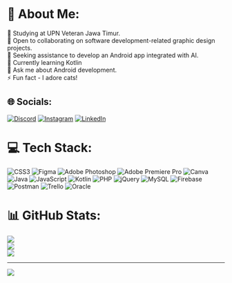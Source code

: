 # 💫 About Me:
🔭 Studying at UPN Veteran Jawa Timur.<br>
👯 Open to collaborating on software development-related graphic design projects.<br>
🤝 Seeking assistance to develop an Android app integrated with AI.<br>
🌱 Currently learning Kotlin<br>💬 Ask me about Android development.<br>
⚡ Fun fact - I adore cats!


## 🌐 Socials:
[![Discord](https://img.shields.io/badge/Discord-%237289DA.svg?logo=discord&logoColor=white)](https://discord.gg/discordapp.com/users/cendanaau) [![Instagram](https://img.shields.io/badge/Instagram-%23E4405F.svg?logo=Instagram&logoColor=white)](https://instagram.com/instagram.com/cendanaau) [![LinkedIn](https://img.shields.io/badge/LinkedIn-%230077B5.svg?logo=linkedin&logoColor=white)](https://linkedin.com/in/linkedin.com/in/cendana-putri-aulia) 

# 💻 Tech Stack:
![CSS3](https://img.shields.io/badge/css3-%231572B6.svg?style=for-the-badge&logo=css3&logoColor=white) ![Figma](https://img.shields.io/badge/figma-%23F24E1E.svg?style=for-the-badge&logo=figma&logoColor=white) ![Adobe Photoshop](https://img.shields.io/badge/adobe%20photoshop-%2331A8FF.svg?style=for-the-badge&logo=adobe%20photoshop&logoColor=white) ![Adobe Premiere Pro](https://img.shields.io/badge/Adobe%20Premiere%20Pro-9999FF.svg?style=for-the-badge&logo=Adobe%20Premiere%20Pro&logoColor=white) ![Canva](https://img.shields.io/badge/Canva-%2300C4CC.svg?style=for-the-badge&logo=Canva&logoColor=white) ![Java](https://img.shields.io/badge/java-%23ED8B00.svg?style=for-the-badge&logo=openjdk&logoColor=white) ![JavaScript](https://img.shields.io/badge/javascript-%23323330.svg?style=for-the-badge&logo=javascript&logoColor=%23F7DF1E) ![Kotlin](https://img.shields.io/badge/kotlin-%237F52FF.svg?style=for-the-badge&logo=kotlin&logoColor=white) ![PHP](https://img.shields.io/badge/php-%23777BB4.svg?style=for-the-badge&logo=php&logoColor=white) ![jQuery](https://img.shields.io/badge/jquery-%230769AD.svg?style=for-the-badge&logo=jquery&logoColor=white) ![MySQL](https://img.shields.io/badge/mysql-%2300000f.svg?style=for-the-badge&logo=mysql&logoColor=white) ![Firebase](https://img.shields.io/badge/Firebase-039BE5?style=for-the-badge&logo=Firebase&logoColor=white) ![Postman](https://img.shields.io/badge/Postman-FF6C37?style=for-the-badge&logo=postman&logoColor=white) ![Trello](https://img.shields.io/badge/Trello-%23026AA7.svg?style=for-the-badge&logo=Trello&logoColor=white) ![Oracle](https://img.shields.io/badge/Oracle-F80000?style=for-the-badge&logo=oracle&logoColor=white)
# 📊 GitHub Stats:
![](https://github-readme-stats.vercel.app/api?username=cendanaaul&theme=bear&hide_border=true&include_all_commits=false&count_private=true)<br/>
![](https://github-readme-streak-stats.herokuapp.com/?user=cendanaaul&theme=bear&hide_border=true)<br/>
![](https://github-readme-stats.vercel.app/api/top-langs/?username=cendanaaul&theme=bear&hide_border=true&include_all_commits=false&count_private=true&layout=compact)

---
[![](https://visitcount.itsvg.in/api?id=cendanaaul&icon=7&color=0)](https://visitcount.itsvg.in)

<!-- Proudly created with GPRM ( https://gprm.itsvg.in ) -->
